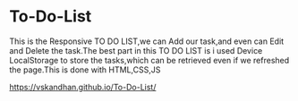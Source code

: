 # To-Do-List
This is the Responsive TO DO LIST,we can Add our task,and even can Edit and Delete the task.The best part in this TO DO LIST is i used Device LocalStorage to store the tasks,which can be retrieved even if we refreshed the page.This is done with HTML,CSS,JS



 https://vskandhan.github.io/To-Do-List/
